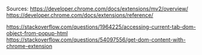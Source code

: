 

Sources:
https://developer.chrome.com/docs/extensions/mv2/overview/
https://developer.chrome.com/docs/extensions/reference/

https://stackoverflow.com/questions/1964225/accessing-current-tab-dom-object-from-popup-html
https://stackoverflow.com/questions/54097556/get-dom-content-with-chrome-extension